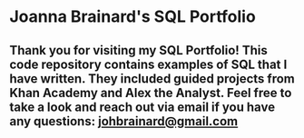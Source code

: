 # Joanna Brainard's SQL Portfolio

##  Thank you for visiting my SQL Portfolio!  This code repository contains examples of SQL that I have written.  They included guided projects from Khan Academy and Alex the Analyst. Feel free to take a look and reach out via email if you have any questions:  johbrainard@gmail.com
